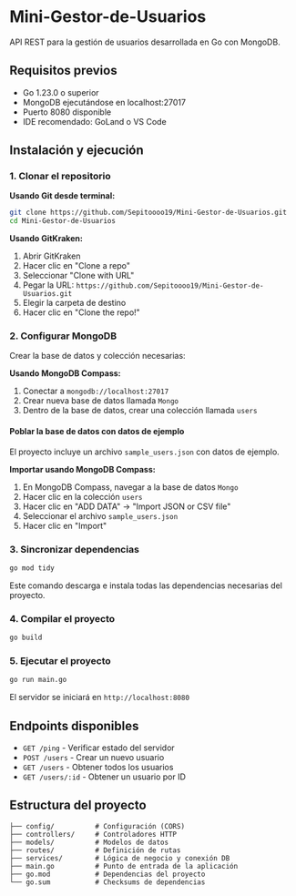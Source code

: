 # Mini-Gestor-de-Usuarios

API REST para la gestión de usuarios desarrollada en Go con MongoDB.

## Requisitos previos

- Go 1.23.0 o superior
- MongoDB ejecutándose en localhost:27017
- Puerto 8080 disponible
- IDE recomendado: GoLand o VS Code

## Instalación y ejecución

### 1. Clonar el repositorio

**Usando Git desde terminal:**
```bash
git clone https://github.com/Sepitoooo19/Mini-Gestor-de-Usuarios.git
cd Mini-Gestor-de-Usuarios
```

**Usando GitKraken:**
1. Abrir GitKraken
2. Hacer clic en "Clone a repo"
3. Seleccionar "Clone with URL"
4. Pegar la URL: `https://github.com/Sepitoooo19/Mini-Gestor-de-Usuarios.git`
5. Elegir la carpeta de destino
6. Hacer clic en "Clone the repo!"

### 2. Configurar MongoDB

Crear la base de datos y colección necesarias:

**Usando MongoDB Compass:**
1. Conectar a `mongodb://localhost:27017`
2. Crear nueva base de datos llamada `Mongo`
3. Dentro de la base de datos, crear una colección llamada `users`

#### Poblar la base de datos con datos de ejemplo

El proyecto incluye un archivo `sample_users.json` con datos de ejemplo.

**Importar usando MongoDB Compass:**
1. En MongoDB Compass, navegar a la base de datos `Mongo`
2. Hacer clic en la colección `users`
3. Hacer clic en "ADD DATA" → "Import JSON or CSV file"
4. Seleccionar el archivo `sample_users.json`
5. Hacer clic en "Import"




### 3. Sincronizar dependencias
```bash
go mod tidy
```
Este comando descarga e instala todas las dependencias necesarias del proyecto.

### 4. Compilar el proyecto
```bash
go build
```

### 5. Ejecutar el proyecto
```bash
go run main.go
```

El servidor se iniciará en `http://localhost:8080`

## Endpoints disponibles

- `GET /ping` - Verificar estado del servidor
- `POST /users` - Crear un nuevo usuario
- `GET /users` - Obtener todos los usuarios
- `GET /users/:id` - Obtener un usuario por ID

## Estructura del proyecto

```
├── config/          # Configuración (CORS)
├── controllers/     # Controladores HTTP
├── models/          # Modelos de datos
├── routes/          # Definición de rutas
├── services/        # Lógica de negocio y conexión DB
├── main.go          # Punto de entrada de la aplicación
├── go.mod           # Dependencias del proyecto
└── go.sum           # Checksums de dependencias
```